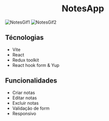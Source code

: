 <h1 align='center'>NotesApp</h1>

![NotesGif1](https://user-images.githubusercontent.com/50679370/184278084-4978cf84-1364-4122-a819-ffe6a1c3e5f2.gif)
![NotesGif2](https://user-images.githubusercontent.com/50679370/184278193-f767b410-5660-4bb4-b7f0-c3a12a352077.gif)

<div>
  <h2>Técnologias</h2>
  
  <ul>
    <li>Vite</li>
    <li>React</li>
    <li>Redux toolkit</li>
    <li>React hook form & Yup</li>
  </ul>
  
  <h2>Funcionalidades</h2>
  
  <ul>
    <li>Criar notas</li>
    <li>Editar notas</li>
    <li>Excluir notas</li>
    <li>Validação de form</li>
    <li>Responsivo</li>
  <ul>
</div>
